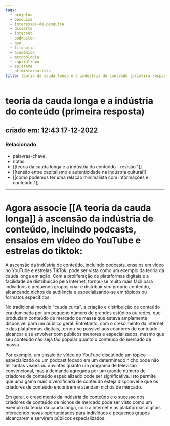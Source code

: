```yaml
---
tags:
  - projetos
  - pesquisa
  - interesses-de-pesquisa
  - disserte
  - internet
  - podkasten
  - geo
  - filosofia
  - acadêmico
  - metodologia
  - capitalismo
  - episteme
  - otimistarealista
title: teoria da cauda longa e a indústria do conteúdo (primeira resposta)
---
```

# teoria da cauda longa e a indústria do conteúdo (primeira resposta)
## criado em: 12:43 17-12-2022

### Relacionado
- palavras-chave: 
- notas: 
- [[teoria da cauda longa e a indústria do conteúdo - revisão 1]]
- [[tensão  entre capitalismo e autenticidade na indústria cultural]]
- [[como podemos ter uma relação minimalista com informações e conteúdo 1]]
---
# Agora associe [[A teoria da cauda longa]] à ascensão da indústria de conteúdo, incluindo podcasts, ensaios em vídeo do YouTube e estrelas do tiktok:


A ascensão da indústria de conteúdo, incluindo podcasts, ensaios em vídeo no YouTube e estrelas TikTok, pode ser vista como um exemplo da teoria da cauda longa em ação. Com a proliferação de plataformas digitais e a facilidade de distribuição pela Internet, tornou-se muito mais fácil para indivíduos e pequenos grupos criar e distribuir seu próprio conteúdo, alcançando nichos de audiência e especializando-se em tópicos ou formatos específicos.

No tradicional modelo "cauda curta", a criação e distribuição de conteúdo era dominada por um pequeno número de grandes estúdios ou redes, que produziam conteúdo de mercado de massa que estava amplamente disponível para um público geral. Entretanto, com o crescimento da internet e das plataformas digitais, tornou-se possível aos criadores de conteúdo alcançar e se envolver com públicos menores e especializados, mesmo que seu conteúdo não seja tão popular quanto o conteúdo do mercado de massa.

Por exemplo, um ensaio de vídeo do YouTube discutindo um tópico especializado ou um podcast focado em um determinado nicho pode não ter tantas visões ou ouvintes quanto um programa de televisão convencional, mas a demanda agregada por um grande número de criadores de conteúdo especializado pode ser significativa. Isto permite que uma gama mais diversificada de conteúdo esteja disponível e que os criadores de conteúdo encontrem e atendam nichos de mercado.

Em geral, o crescimento da indústria de conteúdo e o sucesso dos criadores de conteúdo de nichos de mercado pode ser visto como um exemplo da teoria da cauda longa, com a internet e as plataformas digitais oferecendo novas oportunidades para indivíduos e pequenos grupos alcançarem e servirem públicos especializados.